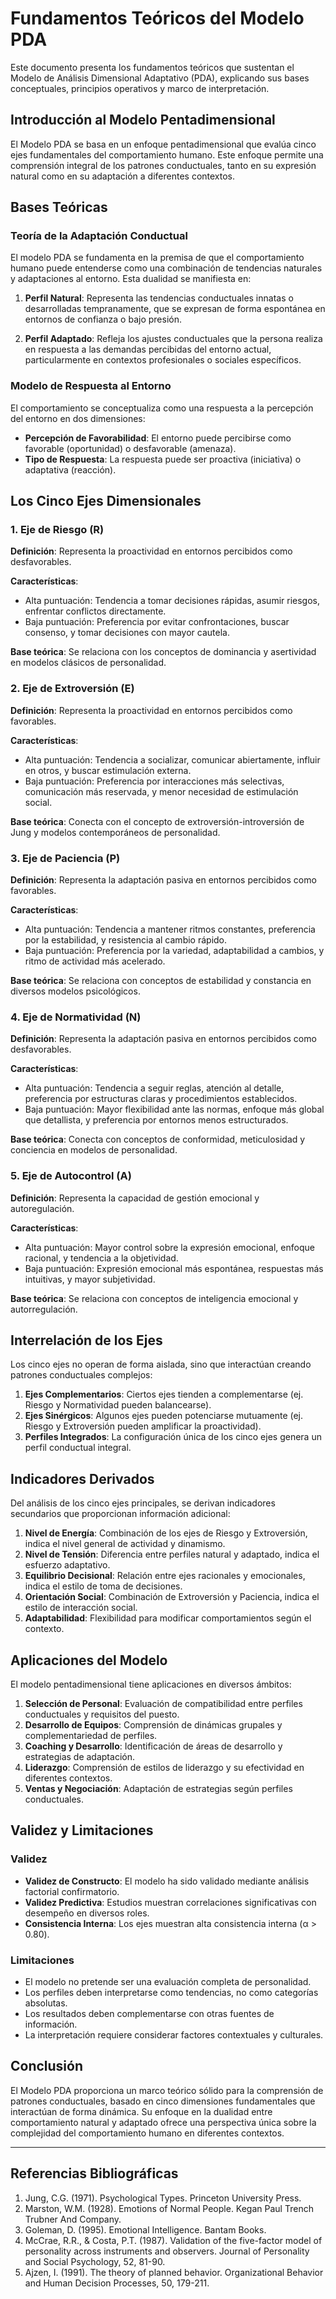 # Fundamentos Teóricos del Modelo PDA

Este documento presenta los fundamentos teóricos que sustentan el Modelo de Análisis Dimensional Adaptativo (PDA), explicando sus bases conceptuales, principios operativos y marco de interpretación.

## Introducción al Modelo Pentadimensional

El Modelo PDA se basa en un enfoque pentadimensional que evalúa cinco ejes fundamentales del comportamiento humano. Este enfoque permite una comprensión integral de los patrones conductuales, tanto en su expresión natural como en su adaptación a diferentes contextos.

## Bases Teóricas

### Teoría de la Adaptación Conductual

El modelo PDA se fundamenta en la premisa de que el comportamiento humano puede entenderse como una combinación de tendencias naturales y adaptaciones al entorno. Esta dualidad se manifiesta en:

1. **Perfil Natural**: Representa las tendencias conductuales innatas o desarrolladas tempranamente, que se expresan de forma espontánea en entornos de confianza o bajo presión.

2. **Perfil Adaptado**: Refleja los ajustes conductuales que la persona realiza en respuesta a las demandas percibidas del entorno actual, particularmente en contextos profesionales o sociales específicos.

### Modelo de Respuesta al Entorno

El comportamiento se conceptualiza como una respuesta a la percepción del entorno en dos dimensiones:

- **Percepción de Favorabilidad**: El entorno puede percibirse como favorable (oportunidad) o desfavorable (amenaza).
- **Tipo de Respuesta**: La respuesta puede ser proactiva (iniciativa) o adaptativa (reacción).

## Los Cinco Ejes Dimensionales

### 1. Eje de Riesgo (R)

**Definición**: Representa la proactividad en entornos percibidos como desfavorables.

**Características**:
- Alta puntuación: Tendencia a tomar decisiones rápidas, asumir riesgos, enfrentar conflictos directamente.
- Baja puntuación: Preferencia por evitar confrontaciones, buscar consenso, y tomar decisiones con mayor cautela.

**Base teórica**: Se relaciona con los conceptos de dominancia y asertividad en modelos clásicos de personalidad.

### 2. Eje de Extroversión (E)

**Definición**: Representa la proactividad en entornos percibidos como favorables.

**Características**:
- Alta puntuación: Tendencia a socializar, comunicar abiertamente, influir en otros, y buscar estimulación externa.
- Baja puntuación: Preferencia por interacciones más selectivas, comunicación más reservada, y menor necesidad de estimulación social.

**Base teórica**: Conecta con el concepto de extroversión-introversión de Jung y modelos contemporáneos de personalidad.

### 3. Eje de Paciencia (P)

**Definición**: Representa la adaptación pasiva en entornos percibidos como favorables.

**Características**:
- Alta puntuación: Tendencia a mantener ritmos constantes, preferencia por la estabilidad, y resistencia al cambio rápido.
- Baja puntuación: Preferencia por la variedad, adaptabilidad a cambios, y ritmo de actividad más acelerado.

**Base teórica**: Se relaciona con conceptos de estabilidad y constancia en diversos modelos psicológicos.

### 4. Eje de Normatividad (N)

**Definición**: Representa la adaptación pasiva en entornos percibidos como desfavorables.

**Características**:
- Alta puntuación: Tendencia a seguir reglas, atención al detalle, preferencia por estructuras claras y procedimientos establecidos.
- Baja puntuación: Mayor flexibilidad ante las normas, enfoque más global que detallista, y preferencia por entornos menos estructurados.

**Base teórica**: Conecta con conceptos de conformidad, meticulosidad y conciencia en modelos de personalidad.

### 5. Eje de Autocontrol (A)

**Definición**: Representa la capacidad de gestión emocional y autoregulación.

**Características**:
- Alta puntuación: Mayor control sobre la expresión emocional, enfoque racional, y tendencia a la objetividad.
- Baja puntuación: Expresión emocional más espontánea, respuestas más intuitivas, y mayor subjetividad.

**Base teórica**: Se relaciona con conceptos de inteligencia emocional y autorregulación.

## Interrelación de los Ejes

Los cinco ejes no operan de forma aislada, sino que interactúan creando patrones conductuales complejos:

1. **Ejes Complementarios**: Ciertos ejes tienden a complementarse (ej. Riesgo y Normatividad pueden balancearse).
2. **Ejes Sinérgicos**: Algunos ejes pueden potenciarse mutuamente (ej. Riesgo y Extroversión pueden amplificar la proactividad).
3. **Perfiles Integrados**: La configuración única de los cinco ejes genera un perfil conductual integral.

## Indicadores Derivados

Del análisis de los cinco ejes principales, se derivan indicadores secundarios que proporcionan información adicional:

1. **Nivel de Energía**: Combinación de los ejes de Riesgo y Extroversión, indica el nivel general de actividad y dinamismo.
2. **Nivel de Tensión**: Diferencia entre perfiles natural y adaptado, indica el esfuerzo adaptativo.
3. **Equilibrio Decisional**: Relación entre ejes racionales y emocionales, indica el estilo de toma de decisiones.
4. **Orientación Social**: Combinación de Extroversión y Paciencia, indica el estilo de interacción social.
5. **Adaptabilidad**: Flexibilidad para modificar comportamientos según el contexto.

## Aplicaciones del Modelo

El modelo pentadimensional tiene aplicaciones en diversos ámbitos:

1. **Selección de Personal**: Evaluación de compatibilidad entre perfiles conductuales y requisitos del puesto.
2. **Desarrollo de Equipos**: Comprensión de dinámicas grupales y complementariedad de perfiles.
3. **Coaching y Desarrollo**: Identificación de áreas de desarrollo y estrategias de adaptación.
4. **Liderazgo**: Comprensión de estilos de liderazgo y su efectividad en diferentes contextos.
5. **Ventas y Negociación**: Adaptación de estrategias según perfiles conductuales.

## Validez y Limitaciones

### Validez

- **Validez de Constructo**: El modelo ha sido validado mediante análisis factorial confirmatorio.
- **Validez Predictiva**: Estudios muestran correlaciones significativas con desempeño en diversos roles.
- **Consistencia Interna**: Los ejes muestran alta consistencia interna (α > 0.80).

### Limitaciones

- El modelo no pretende ser una evaluación completa de personalidad.
- Los perfiles deben interpretarse como tendencias, no como categorías absolutas.
- Los resultados deben complementarse con otras fuentes de información.
- La interpretación requiere considerar factores contextuales y culturales.

## Conclusión

El Modelo PDA proporciona un marco teórico sólido para la comprensión de patrones conductuales, basado en cinco dimensiones fundamentales que interactúan de forma dinámica. Su enfoque en la dualidad entre comportamiento natural y adaptado ofrece una perspectiva única sobre la complejidad del comportamiento humano en diferentes contextos.

---

## Referencias Bibliográficas

1. Jung, C.G. (1971). Psychological Types. Princeton University Press.
2. Marston, W.M. (1928). Emotions of Normal People. Kegan Paul Trench Trubner And Company.
3. Goleman, D. (1995). Emotional Intelligence. Bantam Books.
4. McCrae, R.R., & Costa, P.T. (1987). Validation of the five-factor model of personality across instruments and observers. Journal of Personality and Social Psychology, 52, 81-90.
5. Ajzen, I. (1991). The theory of planned behavior. Organizational Behavior and Human Decision Processes, 50, 179-211.
